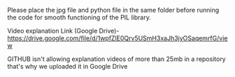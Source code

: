 Please place the jpg file and python file in the same folder before running the code for smooth functioning of the PIL library. 

Video explanation Link (Google Drive)- 
https://drive.google.com/file/d/1wpfZlE0Qrv5USmH3xaJh3jyOSaqemrfG/view

GITHUB isn't allowing explanation videos of more than 25mb in a repository that's why we uploaded it in Google Drive
